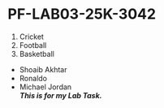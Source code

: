    # PF-LAB03-25K-3042
   
1. Cricket
2. Football
3. Basketball
- Shoaib Akhtar
- Ronaldo
-  Michael Jordan\
***This is for my Lab Task.***
